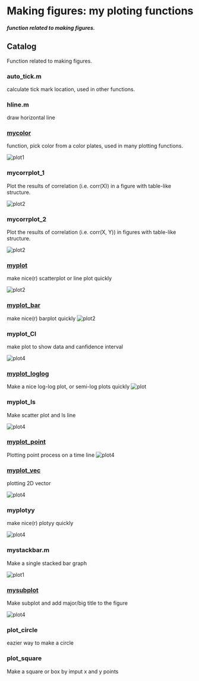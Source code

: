 # Making figures: my ploting functions

##### function related to making figures.

## Catalog


Function related to making figures.

### **auto_tick.m**  
calculate tick mark location, used in other functions. 
### **hline.m** 
draw horizontal line

### [mycolor](https://github.com/weitingwlin/matlabutility/blob/master/documents/mycolor.md) 
function, pick color from a color plates, used in many plotting functions.
>
 ![plot1](images/mycolor_2.png) 

### **mycorrplot_1**  
Plot the results of correlation (i.e. corr(X)) in a figure with table-like structure.
>
![plot2](images/mycorrplot_1_2.png)

### **mycorrplot_2**  
Plot the results of correlation (i.e. corr(X, Y)) in figures with table-like structure.
>
![plot2](images/mycorrplot_2_1.png)


### [myplot](https://github.com/weitingwlin/matlabutility/blob/master/documents/myplot.md)  
make nice(r) scatterplot or line plot quickly

![plot2](images/myplot_1.png)

### [myplot_bar](https://github.com/weitingwlin/matlabutility/blob/master/documents/myplot_bar.md)
make nice(r) barplot quickly
![plot2](images/myplot_bar3.png)

### **myplot_CI**  
make plot to show data and canfidence interval 
>
![plot4](images/myplot_CI.png)

### [myplot_loglog](https://github.com/weitingwlin/matlabutility/blob/master/documents/myplot_loglog.md)
Make a nice log-log plot, or semi-log plots quickly
![plot](images/myplot_loglog4.png)

### **myplot_ls**  
Make scatter plot and ls line
>
 ![plot4](images/myplot_ls.png)

### [myplot_point](https://github.com/weitingwlin/matlabutility/blob/master/documents/myplot_point.md)
Plotting point process on a time line
 ![plot4](images/myplot_point3.png)

### [myplot_vec](https://github.com/weitingwlin/matlabutility/blob/master/documents/myplot_vec.md) 
plotting 2D vector
>
 ![plot4](images/myplot_vec_3.png)

### **myplotyy**  
make nice(r) plotyy quickly
>
 ![plot4](images/myplotyy.png)

### **mystackbar.m**
Make a single stacked bar graph
>
 ![plot1](images/mystackbar_4.png) 

### [mysubplot](https://github.com/weitingwlin/matlabutility/blob/master/documents/mysubplot.md)  
Make subplot and add major/big title to the figure
>
![plot4](images/mysubplot.png)

### **plot_circle**  
eazier way to make a circle
### **plot_square**  
Make a square or box by imput x and y points
